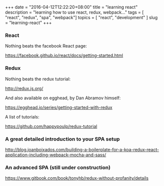 +++
date = "2016-04-12T12:22:20+08:00"
title = "learning react"
description = "learning how to use react, redux, webpack..."
tags = [ "react", "redux", "spa", "webpack"]
topics = [ "react", "development" ]
slug = "learning-react"
+++

### React

Nothing beats the facebook React page:

https://facebook.github.io/react/docs/getting-started.html

### Redux

Nothing beats the redux tutorial:

http://redux.js.org/

And also available on egghead, by Dan Abramov himself:

https://egghead.io/series/getting-started-with-redux

A list of tutorials:

https://github.com/happypoulp/redux-tutorial

### A great detailed introduction to your SPA setup

http://blog.joanboixados.com/building-a-boilerplate-for-a-koa-redux-react-application-including-webpack-mocha-and-sass/

### An advanced SPA (still under construction)

https://www.gitbook.com/book/tonyhb/redux-without-profanity/details
